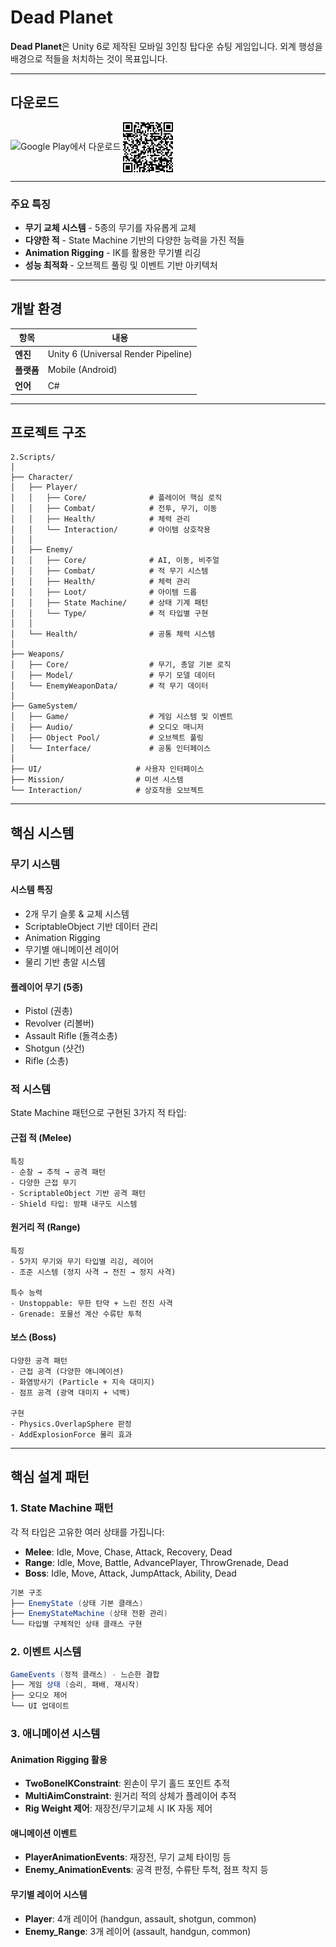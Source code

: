 # Dead Planet

**Dead Planet**은 Unity 6로 제작된 모바일 3인칭 탑다운 슈팅 게임입니다. 외계 행성을 배경으로 적들을 처치하는 것이 목표입니다.

---

## 다운로드
<a href="https://play.google.com/store/apps/details?id=com.in.deadplanet" style="text-decoration: none;">
  <img src="https://play.google.com/intl/en_us/badges/static/images/badges/ko_badge_web_generic.png" alt="Google Play에서 다운로드" height="80"/>
</a>
<a href="https://play.google.com/store/apps/details?id=com.in.deadplanet" style="text-decoration: none;">
 <img src="./images/qr-code.png" alt="QR Code" height="80" style="display: inline-block; vertical-align: middle; border: none;"/>
</a>

---

### 주요 특징

- **무기 교체 시스템** - 5종의 무기를 자유롭게 교체
- **다양한 적** - State Machine 기반의 다양한 능력을 가진 적들
- **Animation Rigging** - IK를 활용한 무기별 리깅
- **성능 최적화** - 오브젝트 풀링 및 이벤트 기반 아키텍처

---

## 개발 환경

| 항목      | 내용                                  |
| ------- | ----------------------------------- |
| **엔진**  | Unity 6 (Universal Render Pipeline) |
| **플랫폼** | Mobile (Android)                    |
| **언어**  | C#                                  |


---

## 프로젝트 구조

```
2.Scripts/
│
├── Character/
│   ├── Player/
│   │   ├── Core/              # 플레이어 핵심 로직
│   │   ├── Combat/            # 전투, 무기, 이동
│   │   ├── Health/            # 체력 관리
│   │   └── Interaction/       # 아이템 상호작용
│   │
│   ├── Enemy/
│   │   ├── Core/              # AI, 이동, 비주얼
│   │   ├── Combat/            # 적 무기 시스템
│   │   ├── Health/            # 체력 관리
│   │   ├── Loot/              # 아이템 드롭
│   │   ├── State Machine/     # 상태 기계 패턴
│   │   └── Type/              # 적 타입별 구현
│   │
│   └── Health/                # 공통 체력 시스템
│
├── Weapons/
│   ├── Core/                  # 무기, 총알 기본 로직
│   ├── Model/                 # 무기 모델 데이터
│   └── EnemyWeaponData/       # 적 무기 데이터
│
├── GameSystem/
│   ├── Game/                  # 게임 시스템 및 이벤트
│   ├── Audio/                 # 오디오 매니저
│   ├── Object Pool/           # 오브젝트 풀링
│   └── Interface/             # 공통 인터페이스
│
├── UI/                     # 사용자 인터페이스
├── Mission/                # 미션 시스템
└── Interaction/            # 상호작용 오브젝트
```

---

## 핵심 시스템

### 무기 시스템


#### 시스템 특징

- 2개 무기 슬롯 & 교체 시스템
- ScriptableObject 기반 데이터 관리
- Animation Rigging
- 무기별 애니메이션 레이어
- 물리 기반 총알 시스템
  
#### 플레이어 무기 (5종)

- Pistol (권총)
- Revolver (리볼버)
- Assault Rifle (돌격소총)
- Shotgun (샷건)
- Rifle (소총)

### 적 시스템

State Machine 패턴으로 구현된 3가지 적 타입:

#### 근접 적 (Melee)

```
특징
- 순찰 → 추적 → 공격 패턴
- 다양한 근접 무기
- ScriptableObject 기반 공격 패턴
- Shield 타입: 방패 내구도 시스템
```

#### 원거리 적 (Range)

```
특징
- 5가지 무기와 무기 타입별 리깅, 레이어
- 조준 시스템 (정지 사격 → 전진 → 정지 사격)

특수 능력
- Unstoppable: 무한 탄약 + 느린 전진 사격
- Grenade: 포물선 계산 수류탄 투척
```

#### 보스 (Boss)

```
다양한 공격 패턴
- 근접 공격 (다양한 애니메이션)
- 화염방사기 (Particle + 지속 대미지)
- 점프 공격 (광역 대미지 + 넉백)

구현
- Physics.OverlapSphere 판정
- AddExplosionForce 물리 효과
```

---

## 핵심 설계 패턴

### 1. State Machine 패턴

각 적 타입은 고유한 여러 상태를 가집니다:

- **Melee**: Idle, Move, Chase, Attack, Recovery, Dead
- **Range**: Idle, Move, Battle, AdvancePlayer, ThrowGrenade, Dead  
- **Boss**: Idle, Move, Attack, JumpAttack, Ability, Dead

```csharp
기본 구조
├── EnemyState (상태 기본 클래스)
├── EnemyStateMachine (상태 전환 관리)
└── 타입별 구체적인 상태 클래스 구현
```

### 2. 이벤트 시스템

```csharp
GameEvents (정적 클래스) - 느슨한 결합
├── 게임 상태 (승리, 패배, 재시작)
├── 오디오 제어
└── UI 업데이트
```

### 3. 애니메이션 시스템

#### Animation Rigging 활용

- **TwoBoneIKConstraint**: 왼손이 무기 홀드 포인트 추적
- **MultiAimConstraint**: 원거리 적의 상체가 플레이어 추적
- **Rig Weight 제어**: 재장전/무기교체 시 IK 자동 제어

#### 애니메이션 이벤트

- **PlayerAnimationEvents**: 재장전, 무기 교체 타이밍 등
- **Enemy_AnimationEvents**: 공격 판정, 수류탄 투척, 점프 착지 등

#### 무기별 레이어 시스템

- **Player**: 4개 레이어 (handgun, assault, shotgun, common)
- **Enemy_Range**: 3개 레이어 (assault, handgun, common)
